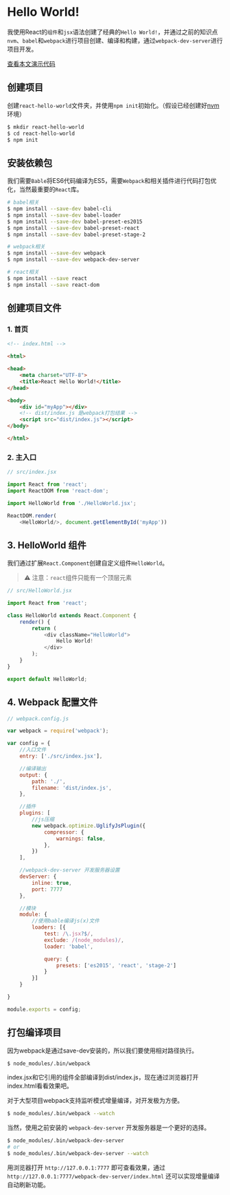 # Hello World!

我使用React的`组件`和`jsx`语法创建了经典的`Hello World!`，并通过之前的知识点`nvm`、`babel`和`webpack`进行项目创建、编译和构建，通过`webpack-dev-server`进行项目开发。

[查看本文演示代码](samples/react-hello-world)

## 创建项目

创建`react-hello-world`文件夹，并使用`npm init`初始化。（假设已经创建好[nvm](nvm.md)环境）

```sh
$ mkdir react-hello-world
$ cd react-hello-world
$ npm init
```

## 安装依赖包

我们需要`Bable`将ES6代码编译为ES5，需要`Webpack`和相关插件进行代码打包优化，当然最重要的`React`库。

```sh
# babel相关
$ npm install --save-dev babel-cli
$ npm install --save-dev babel-loader
$ npm install --save-dev babel-preset-es2015
$ npm install --save-dev babel-preset-react
$ npm install --save-dev babel-preset-stage-2

# webpack相关
$ npm install --save-dev webpack
$ npm install --save-dev webpack-dev-server

# react相关
$ npm install --save react
$ npm install --save react-dom
```

## 创建项目文件

### 1. 首页

```html
<!-- index.html -->

<html>

<head>
    <meta charset="UTF-8">
    <title>React Hello World!</title>
</head>

<body>
    <div id="myApp"></div>
    <!-- dist/index.js 是webpack打包结果 -->
    <script src="dist/index.js"></script>
</body>

</html>
```

### 2. 主入口

```javascript
// src/index.jsx

import React from 'react';
import ReactDOM from 'react-dom';

import HelloWorld from './HelloWorld.jsx';

ReactDOM.render(
    <HelloWorld/>, document.getElementById('myApp'))
```

## 3. HelloWorld 组件

我们通过扩展`React.Component`创建自定义组件`HelloWorld`。

> ⚠️ 注意：`react`组件只能有一个顶层元素

```javascript
// src/HelloWorld.jsx

import React from 'react';

class HelloWorld extends React.Component {
    render() {
        return (
            <div className="HelloWorld">
                Hello World!
            </div>
        );
    }
}

export default HelloWorld;
```

## 4. Webpack 配置文件

```javascript
// webpack.config.js

var webpack = require('webpack');

var config = {
    //入口文件
    entry: ['./src/index.jsx'],

    //编译输出
    output: {
        path: './',
        filename: 'dist/index.js',
    },

    //插件
    plugins: [
        //js压缩
        new webpack.optimize.UglifyJsPlugin({
            compressor: {
                warnings: false,
            },
        })
    ],

    //webpack-dev-server 开发服务器设置
    devServer: {
        inline: true,
        port: 7777
    },

    //模块
    module: {
        //使用bable编译js(x)文件
        loaders: [{
            test: /\.jsx?$/,
            exclude: /(node_modules)/,
            loader: 'babel',

            query: {
                presets: ['es2015', 'react', 'stage-2']
            }
        }]
    }

}

module.exports = config;
```

## 打包编译项目

因为webpack是通过save-dev安装的，所以我们要使用相对路径执行。

```sh
$ node_modules/.bin/webpack
```

index.jsx和它引用的组件全部编译到dist/index.js，现在通过浏览器打开index.html看看效果吧。

对于大型项目webpack支持监听模式增量编译，对开发极为方便。

```sh
$ node_modules/.bin/webpack --watch
```

当然，使用之前安装的 `webpack-dev-server` 开发服务器是一个更好的选择。

```sh
$ node_modules/.bin/webpack-dev-server
# or
$ node_modules/.bin/webpack-dev-server --watch
```

用浏览器打开 `http://127.0.0.1:7777` 即可查看效果，通过 `http://127.0.0.1:7777/webpack-dev-server/index.html` 还可以实现增量编译自动刷新功能。
